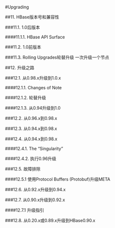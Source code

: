 #Upgrading

##11. HBase版本号和兼容性

###11.1. 1.0后版本

####11.1.1. HBase API Surface

###11.2. 1.0前版本

###11.3. Rolling Upgrades轮替升级
一次升级一个节点

##12. 升级之路

###12.1. 从0.98.x升级到1.0.x

####12.1.1. Changes of Note

####12.1.2. 轮替升级

####12.1.3. 从0.94升级到1.0

###12.2. 从0.96.x到0.98.x

###12.3. 从0.94.x到0.98.x

###12.4. 从0.94.x到0.98.x

####12.4.1. The “Singularity”

####12.4.2. 执行0.96升级

###12.5. 故障排除

####12.5.1 使用Protocol Buffers (Protobuf)升级META

###12.6. 从0.92.x升级到0.94.x

###12.7. 从0.90.x升级到0.92.x

####12.7.1 升级指引

###12.8. 从0.20.x或0.89.x升级到HBase0.90.x


